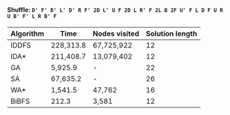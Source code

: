 #### Shuffle: `D' F' D' L' D' R F' 2D L' U F 2D L R' F 2L B 2F U' F L D F U R U B' F' L R B' F`
| Algorithm | Time | Nodes visited | Solution length |
| ----- | ----- | ----- | ----- |
| IDDFS | 228,313.8 | 67,725,922 | 12 |
| IDA* | 211,408.7 | 13,079,402 | 12 |
| GA | 5,925.9 | - | 22 |
| SA | 67,635.2 | - | 26 |
| WA* | 1,541.5 | 47,762 | 16 |
| BiBFS | 212.3 | 3,581 | 12 |